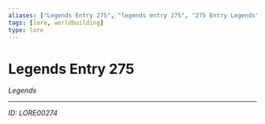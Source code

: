 ```yaml
---
aliases: ["Legends Entry 275", "legends entry 275", "275 Entry Legends"]
tags: [lore, worldbuilding]
type: lore
---
```


# Legends Entry 275

*Legends*

---
*ID: LORE00274*